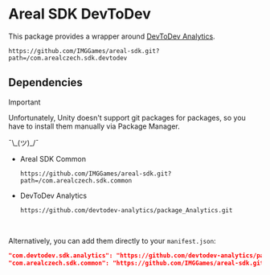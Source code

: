 # Areal SDK DevToDev

This package provides a wrapper around [DevToDev Analytics](https://github.com/devtodev-analytics/package_Analytics.git).

```
https://github.com/IMGGames/areal-sdk.git?path=/com.arealczech.sdk.devtodev
```

## Dependencies

> [!IMPORTANT]
> Unfortunately, Unity doesn't support git packages for packages, so you have to install them manually via Package Manager.
>
> ¯\\\_(ツ)\_/¯

-   Areal SDK Common
    ```
    https://github.com/IMGGames/areal-sdk.git?path=/com.arealczech.sdk.common
    ```
-   DevToDev Analytics
    ```
    https://github.com/devtodev-analytics/package_Analytics.git
    ```

<br/>

Alternatively, you can add them directly to your `manifest.json`:

```json
"com.devtodev.sdk.analytics": "https://github.com/devtodev-analytics/package_Analytics.git",
"com.arealczech.sdk.common": "https://github.com/IMGGames/areal-sdk.git?path=/com.arealczech.sdk.common"
```

